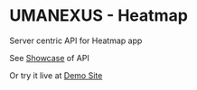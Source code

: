 # UMANEXUS - Heatmap

Server centric API for Heatmap app

See [Showcase](https://documenter.getpostman.com/view/359472/umanexus-heroku/77iahW9) of API

Or try it live at [Demo Site](https://umanexus.herokuapp.com/docs/)
